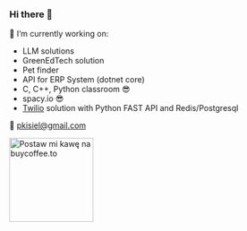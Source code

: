 ### Hi there 👋

🔭 I’m currently working on:
- LLM solutions
- GreenEdTech solution
- Pet finder
- API for ERP System (dotnet core)
- C, C++, Python classroom 😎
- spacy.io 😎
- [Twilio](https://www.twilio.com/) solution with Python FAST API and Redis/Postgresql


💬 pkisiel@gmail.com


<a href="https://buycoffee.to/pkisiel" target="_blank"><img src="https://buycoffee.to/btn/buycoffeeto-btn-primary.svg" style="width: 150px" alt="Postaw mi kawę na buycoffee.to"></a>

<!--
Here are some ideas to get you started:

- 🔭 I’m currently working on ...
- 🌱 I’m currently learning ...
- 👯 I’m looking to collaborate on ...
- 🤔 I’m looking for help with ...
- 💬 Ask me about ...
- 📫 How to reach me: ...
- 😄 Pronouns: ...
- ⚡ Fun fact: ...
-->

